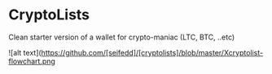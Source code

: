 # CryptoLists
Clean starter version of a wallet for crypto-maniac (LTC, BTC, ..etc)

![alt text](https://github.com/[seifedd]/[cryptolists]/blob/master/Xcryptolist-flowchart.png
